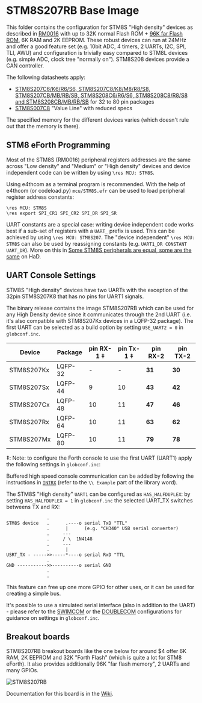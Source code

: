 # STM8S207RB Base Image

This folder contains the configuration for STM8S "High density" devices as described in [RM0016](https://www.st.com/resource/en/reference_manual/cd00190271-stm8s-series-and-stm8af-series-8-bit-microcontrollers-stmicroelectronics.pdf) with up to 32K normal Flash ROM + [96K far Flash ROM](https://hackaday.io/project/16097-eforth-for-cheap-stm8s-gadgets/log/181451-accessing-stm8-far-memory), 6K RAM and 2K EEPROM. These robust devices can run at 24MHz and offer a good feature set (e.g. 10bit ADC, 4 timers, 2 UARTs, I2C, SPI, TLI, AWU) and configuration is trivially easy compared to STM8L devices (e.g. simple ADC, clock tree "normally on"). STM8S208 devices provide a CAN controller.

The following datasheets apply:
* [STM8S207C6/K6/R6/S6, STM8S207C8/K8/M8/R8/S8, STM8S207CB/MB/RB/SB, STM8S208C6/R6/S6, STM8S208C8/R8/S8 and STM8S208CB/MB/RB/SB](https://www.st.com/resource/en/datasheet/stm8s208r8.pdf) for 32 to 80 pin packages 
* [STM8S007C8](https://www.st.com/resource/en/datasheet/stm8s007c8.pdf) "Value Line" with reduced specs

The specified memory for the different devices varies (which doesn't rule out that the memory is there).

## STM8 eForth Programming

Most of the STM8S (RM0016) peripheral registers addresses are the same across "Low density" and "Medium" or "High density" devices and device independent code can be written by using `\res MCU: STM8S`.

Using e4thcom as a terminal program is recommended. With the help of e4thcom (or codeload.py) `mcu/STM8S.efr` can be used to load peripheral register address constants:

```Forth
\res MCU: STM8S
\res export SPI_CR1 SPI_CR2 SPI_DR SPI_SR
```

UART constants are a special case: writing device independent code works best if a sub-set of registers with a `UART_` prefix is used. This can be achieved by using `\res MCU: STM8S207`. The "device independent" `\res MCU: STM8S` can also be used by reassigning constants (e.g. `UART1_DR CONSTANT UART_DR`). More on this in [Some STM8S peripherals are equal, some are the same](https://hackaday.io/project/16097-eforth-for-cheap-stm8s-gadgets/log/178072-some-stm8s-peripherals-are-equal-some-are-the-same) on HaD.

## UART Console Settings

STM8S "High density" devices have two UARTs with the exception of the 32pin STM8S207K8 that has no pins for UART1 signals.

The binary release contains the image STM8S207RB which can be used for any High Density device since it communicates through the 2nd UART (i.e. it's also compatible with STM8S207Kx devices in a LQFP-32 package). The first UART can be selected as a build option by setting `USE_UART2 = 0` in `globconf.inc`.

Device|Package|pin RX-1 ‡|pin Tx-1 ‡|pin RX-2|pin TX-2
-|-|-|-|-|-
STM8S207Kx|LQFP-32|-|-|**31**|**30**
STM8S207Sx|LQFP-44|9|10|**43**|**42**
STM8S207Cx|LQFP-48|10|11|**47**|**46**
STM8S207Rx|LQFP-64|10|11|**63**|**62**
STM8S207Mx|LQFP-80|10|11|**79**|**78**

**‡**: Note: to configure the Forth console to use the first UART (UART1) apply the following settings in `globconf.inc`:

Buffered high speed console communication can be added by following the instructions in [`INTRX`](https://github.com/TG9541/stm8ef/blob/master/lib/INTRX) (refer to the `\\ Example` part of the library word).

The STM8S "High density" `UART1` can be configured as `HAS_HALFDUPLEX`: by setting `HAS_HALFDUPLEX = 1` in `globconf.inc` the selected UART_TX switches betweens TX and RX:

```
               .
STM8S device   .      .----o serial TxD "TTL"
               .      |      (e.g. "CH340" USB serial converter)
               .     ---
               .     / \  1N4148
               .     ---
               .      |
USRT_TX - ----->>-----*----o serial RxD "TTL
               .
GND ----------->>----------o serial GND
               .
               .
```

This feature can free up one more GPIO for other uses, or it can be used for creating a simple bus.

It's possible to use a simulated serial interface (also in addition to the UART) - please refer to the [SWIMCOM](https://github.com/TG9541/stm8ef/tree/master/SWIMCOM) or the [DOUBLECOM](https://github.com/TG9541/stm8ef/tree/master/DOUBLECOM) configurations for guidance on settings in `globconf.inc`.

## Breakout boards

STM8S207RB breakout boards like the one below for around $4 offer 6K RAM, 2K EEPROM and 32K "Forth Flash" (which is quite a lot for STM8 eForth). It also provides additionally 96K "far flash memory", 2 UARTs and many GPIOs.

![STM8S207RB](https://camo.githubusercontent.com/7e004d7f26e26268c70e227df98aa8e561f4da5b/68747470733a2f2f696d672e73746174696362672e636f6d2f7468756d622f766965772f6f6175706c6f61642f62616e67676f6f642f696d616765732f45302f31392f65643166663938372d613834322d346634382d383464362d3639363234303564656633332e6a706567)

Documentation for this board is in the [Wiki](https://github.com/TG9541/stm8ef/wiki/Breakout-Boards#stm8s207rbt6-breakout-board).
